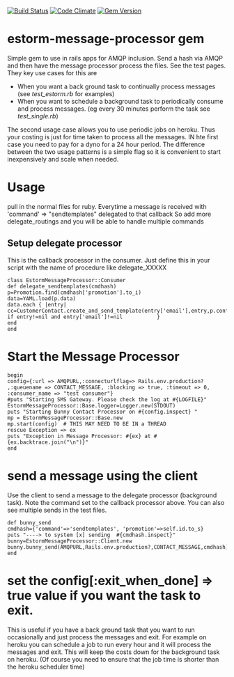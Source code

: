 [![Build Status](https://travis-ci.org/semdinsp/estorm-message-processor.png)](https://travis-ci.org/semdinsp/estorm-message-processor)
[![Code Climate](https://codeclimate.com/repos/5258c4167e00a42fef002879/badges/da46d720691ea2bae63a/gpa.png)](https://codeclimate.com/repos/5258c4167e00a42fef002879/feed)
[![Gem Version](https://badge.fury.io/rb/estorm-message-processor.png)](http://badge.fury.io/rb/estorm-message-processor)

estorm-message-processor gem
============


Simple gem to use in rails apps for AMQP inclusion. Send a hash via AMQP and then have the message processor process the files.  See the test pages.  They key use cases for this are
* When you want a back ground task to continually process messages (see _test_estorm.rb_ for examples)
* When you want to schedule a background task to periodically consume and process messages. (eg every 30 minutes perform the task see _test_single.rb_)

The second usage case allows you to use periodic jobs on heroku.  Thus your costing is just for time taken to process all the messages. IN hte first case you need to pay for a dyno for a 24 hour period.  The difference between the two usage patterns is a simple flag so it is convenient to start inexpensively and scale when needed.

Usage
=======

pull in the normal files for ruby.  Everytime a message is received with 'command' => "sendtemplates" delegated to that callback So add more delegate_routings and you will be able to handle multiple commands

## Setup delegate processor
This is the callback processor in the consumer.  Just define this in your script with the name of procedure like delegate_XXXXX

    class EstormMessageProcessor::Consumer
    def delegate_sendtemplates(cmdhash)
    p=Promotion.find(cmdhash['promotion'].to_i)
    data=YAML.load(p.data)
    data.each { |entry| 
    cc=CustomerContact.create_and_send_template(entry['email'],entry,p.configuration_setting,p) if entry!=nil and entry['email']!=nil           }
    end
    end

# Start the Message Processor
    begin
    config={:url => AMQPURL,:connecturlflag=> Rails.env.production? ,:queuename => CONTACT_MESSAGE, :blocking => true, :timeout => 0, :consumer_name => "test consumer"}
    #puts "Starting SMS Gateway. Please check the log at #{LOGFILE}"
    EstormMessageProcessor::Base.logger=Logger.new(STDOUT) 
    puts "Starting Bunny Contact Processor on #{config.inspect} "  
    mp = EstormMessageProcessor::Base.new
    mp.start(config)  # THIS MAY NEED TO BE IN a THREAD
    rescue Exception => ex
    puts "Exception in Message Processor: #{ex} at #{ex.backtrace.join("\n")}"
    end  

# send a message using the client
Use the client to send a message to the delegate processor (background task). Note the command set to the callback processor above.  You can also see multiple sends in the test files.

    def bunny_send
    cmdhash={'command'=>'sendtemplates', 'promotion'=>self.id.to_s}
    puts "----> to system [x] sending  #{cmdhash.inspect}"
    bunny=EstormMessageProcessor::Client.new
    bunny.bunny_send(AMQPURL,Rails.env.production?,CONTACT_MESSAGE,cmdhash)
    end

# set the config[:exit_when_done] => true value if you want the task to exit.  
This is useful if you have a back ground task that you want to run occasionally and just process the messages and exit.  For example on heroku you can schedule a job to run every hour and it will process the messages and exit.  This will keep the costs down for the background task on heroku.  (Of course you need to ensure that the job time is shorter than the heroku scheduler time)

